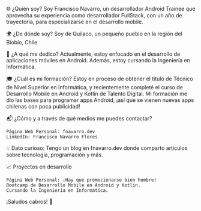 🌐 ¿Quién soy?
Soy Francisco Navarro, un desarrollador Android Trainee que aprovecha su experiencia como desarrollador FullStack, con un año de trayectoria, para especializarse en el desarrollo mobile. 

🌍 ¿De dónde soy?
Soy de Quilaco, un pequeño pueblo en la región del Biobío, Chile.

💼 ¿A qué me dedico?
Actualmente, estoy enfocado en el desarrollo de aplicaciones móviles en Android. Además, estoy cursando la Ingeniería en Informática.

🎓 ¿Cuál es mi formación?
Estoy en proceso de obtener el título de Técnico de Nivel Superior en Informática, y recientemente completé el curso de Desarrollo Mobile en Android y Kotlin de Talento Digital. Mi formación me dio las bases para programar apps Android, ¡así que se vienen nuevas apps chilenas con poca publicidad!

📬 ¿Cómo y a través de qué medios me puedes contactar?

    Página Web Personal: fnavarro.dev
    LinkedIn: Francisco Navarro Flores

💡 Dato curioso:
Tengo un blog en fnavarro.dev donde comparto artículos sobre tecnología, programación y más.

📈 Proyectos en desarrollo

    Página Web Personal: ¡Hay que promocionarse bien hombre!
    Bootcamp de Desarrollo Mobile en Android y Kotlin.
    Cursando la Ingeniería en Informática.

¡Saludos cabros! 💪
